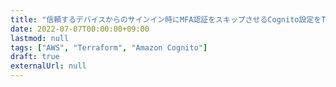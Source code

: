 ```yaml
---
title: "信頼するデバイスからのサインイン時にMFA認証をスキップさせるCognito設定をTerraformで入れてみた"
date: 2022-07-07T00:00:00+09:00
lastmod: null
tags: ["AWS", "Terraform", "Amazon Cognito"]
draft: true
externalUrl: null
---
```

